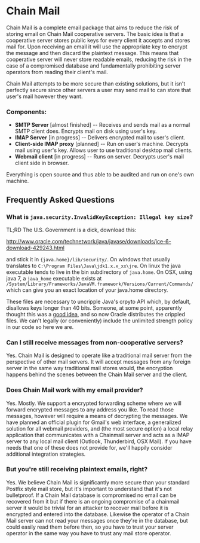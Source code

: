 Chain Mail
==========

Chain Mail is a complete email package that aims to reduce the risk of storing
email on Chain Mail cooperative servers. The basic idea is that a cooperative
server stores public keys for every client it accepts and stores mail for. Upon
receiving an email it will use the appropriate key to encrypt the message and
then discard the plaintext message. This means that cooperative server will
never store readable emails, reducing the risk in the case of a compromised
database and fundamentally prohibiting server operators from reading their
client's mail.

Chain Mail attempts to be more secure than existing solutions, but it isn't
perfectly secure since other servers a user may send mail to can store that
user's mail however they want.

### Components:
* **SMTP Server** [almost finished] -- Receives and sends mail as a normal SMTP client does. Encrypts mail on disk using user's key.
* **IMAP Server** [in progress] -- Delivers encrypted mail to user's client.
* **Client-side IMAP proxy** [planned] -- Run on user's machine. Decrypts mail using user's key. Allows user to use traditional desktop mail clients.
* **Webmail client** [in progress] -- Runs on server. Decrypts user's mail client side in browser.

Everything is open source and thus able to be audited and run on one's own machine.

## Frequently Asked Questions

### What is `java.security.InvalidKeyException: Illegal key size`?  
TL;RD The U.S. Government is a dick, download this:

http://www.oracle.com/technetwork/java/javase/downloads/jce-6-download-429243.html

and stick it in `{java.home}/lib/security/`. On windows that usually translates
to `C:\Program Files\Java\jdk1.x.x_xx\jre`. On linux the java executable tends
to live in the bin subdirectory of `java.home`. On OSX, using java 7, a
`java_home` executable exists at
`/System/Library/Frameworks/JavaVM.framework/Versions/Current/Commands/` which
can give you an exact location of your java.home directory.

These files are necessary to uncripple Java's crpyto API which, by default,
disallows keys longer than 40 bits. Someone, at some point, apparently thought
this was a [good
idea](http://en.wikipedia.org/wiki/Export_of_cryptography_in_the_United_States),
and so now Oracle distributes the crippled files. We can't legally (or
conveniently) include the unlimited strength policy in our code so here we are.

### Can I still receive messages from non-cooperative servers?  
Yes. Chain Mail is designed to operate like a traditional mail server from the
perspective of other mail servers. It will accept messages from any foreign
server in the same way traditional mail stores would, the encryption happens
behind the scenes between the Chain Mail server and the client.

### Does Chain Mail work with my email provider?
Yes. Mostly. We support a encrypted forwarding scheme where we will forward
encrypted messages to any address you like. To read those messages, however
will require a means of decrypting the messages. We have planned an official
plugin for Gmail's web interface, a generalized solution for all webmail
providers, and (the most secure option) a local relay application that
communicates with a Chainmail server and acts as a IMAP server to any local
mail client (Outlook, Thunderbird, OSX Mail). If you have needs that one of
these does not provide for, we'll happily consider additional integration
strategies.

### But you're still receiving plaintext emails, right?
Yes. We believe Chain Mail is significantly more secure than your standard
Postfix style mail store, but it's important to understand that it's not
bulletproof. If a Chain Mail database is compromised no email can be recovered
from it but if there is an ongoing compromise of a chainmail server it would
be trivial for an attacker to recover mail before it is encrypted and entered
into the database. Likewise the operator of a Chain Mail server can not read
your messages once they're in the database, but could easily read them before
then, so you have to trust your server operator in the same way you have to
trust any mail store operator.

